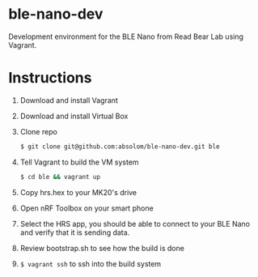 # ble-nano-dev

Development environment for the BLE Nano from Read Bear Lab using Vagrant.

# Instructions

1. Download and install Vagrant

2. Download and install Virtual Box

3. Clone repo

    ```sh
    $ git clone git@github.com:absolom/ble-nano-dev.git ble
    ```
4. Tell Vagrant to build the VM system

    ```sh
    $ cd ble && vagrant up
    ```

5. Copy hrs.hex to your MK20's drive

6. Open nRF Toolbox on your smart phone

7. Select the HRS app, you should be able to connect to your BLE Nano and verify that it is sending data.

8. Review bootstrap.sh to see how the build is done

9. ```$ vagrant ssh``` to ssh into the build system
